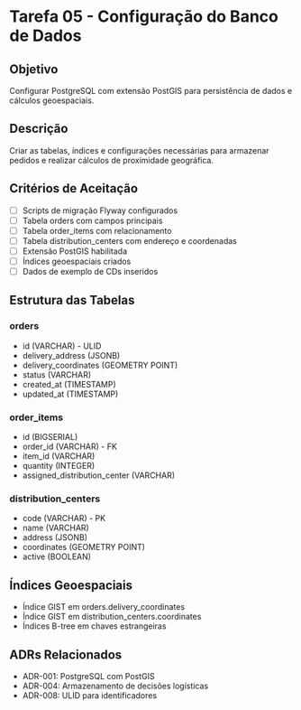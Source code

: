 # Tarefa 05 - Configuração do Banco de Dados

## Objetivo
Configurar PostgreSQL com extensão PostGIS para persistência de dados e cálculos geoespaciais.

## Descrição
Criar as tabelas, índices e configurações necessárias para armazenar pedidos e realizar cálculos de proximidade geográfica.

## Critérios de Aceitação
- [ ] Scripts de migração Flyway configurados
- [ ] Tabela orders com campos principais
- [ ] Tabela order_items com relacionamento
- [ ] Tabela distribution_centers com endereço e coordenadas
- [ ] Extensão PostGIS habilitada
- [ ] Índices geoespaciais criados
- [ ] Dados de exemplo de CDs inseridos

## Estrutura das Tabelas

### orders
- id (VARCHAR) - ULID
- delivery_address (JSONB)
- delivery_coordinates (GEOMETRY POINT)
- status (VARCHAR)
- created_at (TIMESTAMP)
- updated_at (TIMESTAMP)

### order_items
- id (BIGSERIAL)
- order_id (VARCHAR) - FK
- item_id (VARCHAR)
- quantity (INTEGER)
- assigned_distribution_center (VARCHAR)

### distribution_centers
- code (VARCHAR) - PK
- name (VARCHAR)
- address (JSONB)
- coordinates (GEOMETRY POINT)
- active (BOOLEAN)

## Índices Geoespaciais
- Índice GIST em orders.delivery_coordinates
- Índice GIST em distribution_centers.coordinates
- Índices B-tree em chaves estrangeiras

## ADRs Relacionados
- ADR-001: PostgreSQL com PostGIS
- ADR-004: Armazenamento de decisões logísticas
- ADR-008: ULID para identificadores